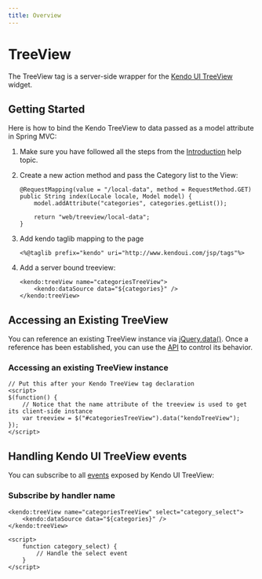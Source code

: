 ```yaml
---
title: Overview
---
```


# TreeView

The TreeView tag is a server-side wrapper for the [Kendo UI TreeView](/api/web/treeview) widget.

## Getting Started

Here is how to bind the Kendo TreeView to data passed as a model attribute in Spring MVC:

1.  Make sure you have followed all the steps from the [Introduction](/using-kendo-with/jsp/introduction) help topic.

2.  Create a new action method and pass the Category list to the View:

        @RequestMapping(value = "/local-data", method = RequestMethod.GET)
        public String index(Locale locale, Model model) {
            model.addAttribute("categories", categories.getList());

            return "web/treeview/local-data";
        }

3.  Add kendo taglib mapping to the page

        <%@taglib prefix="kendo" uri="http://www.kendoui.com/jsp/tags"%>

4.  Add a server bound treeview:

        <kendo:treeView name="categoriesTreeView">
            <kendo:dataSource data="${categories}" />
        </kendo:treeView>

## Accessing an Existing TreeView

You can reference an existing TreeView instance via [jQuery.data()](http://api.jquery.com/jQuery.data/).
Once a reference has been established, you can use the [API](/api/web/treeview#methods) to control its behavior.

### Accessing an existing TreeView instance

    // Put this after your Kendo TreeView tag declaration
    <script>
    $(function() {
        // Notice that the name attribute of the treeview is used to get its client-side instance
        var treeview = $("#categoriesTreeView").data("kendoTreeView");
    });
    </script>


## Handling Kendo UI TreeView events

You can subscribe to all [events](/api/web/treeview#events) exposed by Kendo UI TreeView:


### Subscribe by handler name

    <kendo:treeView name="categoriesTreeView" select="category_select">
        <kendo:dataSource data="${categories}" />
    </kendo:treeView>

    <script>
        function category_select) {
            // Handle the select event
        }
    </script>

